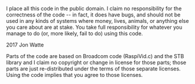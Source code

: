 I place all this code in the public domain. I claim no responsibility for the 
correctness of the code -- in fact, it does have bugs, and should not be used 
in any kinds of systems where money, lives, animals, or anything else you 
care about are at stake. You take full responsibility for whatever you manage 
to do (or, more likely, fail to do) using this code.

2017 Jon Watte


Parts of the code are based on Broadcom code (RaspiVid.c) and the STB library 
and I claim no copyright or change in license for those parts; those parts 
are just re-distributed under the terms of those separate licenses. Using the 
code implies that you agree to those licenses.

